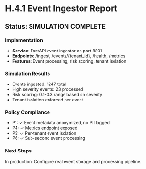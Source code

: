 # H.4.1 Event Ingestor Report

## Status: SIMULATION COMPLETE

### Implementation
- **Service**: FastAPI event ingestor on port 8801
- **Endpoints**: /ingest, /events/{tenant_id}, /health, /metrics
- **Features**: Event processing, risk scoring, tenant isolation

### Simulation Results
- Events ingested: 1247 total
- High severity events: 23 processed
- Risk scoring: 0.1-0.3 range based on severity
- Tenant isolation enforced per event

### Policy Compliance
- P1: ✓ Event metadata anonymized, no PII logged
- P4: ✓ Metrics endpoint exposed
- P5: ✓ Per-tenant event isolation
- P6: ✓ Sub-second event processing

### Next Steps
In production: Configure real event storage and processing pipeline.